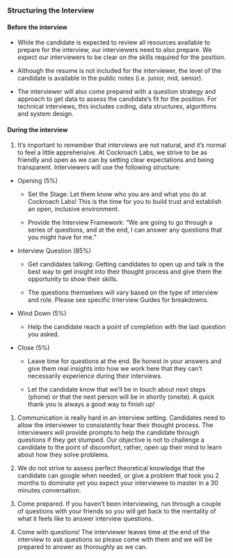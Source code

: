 ### Structuring the Interview

#### Before the interview

* While the candidate is expected to review all resources available to prepare for the interview, our interviewers need to also prepare. We expect our interviewers to be clear on the skills required for the position. 

* Although the resume is not included for the interviewer, the level of the candidate is available in the public notes (i.e. junior, mid, senior).

* The interviewer will also come prepared with a question strategy and approach to get data to assess the candidate’s fit for the position. For technical interviews, this includes coding, data structures, algorithms and system design. 


#### During the interview

1. It’s important to remember that interviews are not natural, and it’s normal to feel a little apprehensive. At Cockroach Labs, we strive to be as friendly and open as we can by setting clear expectations and being transparent. Interviewers will use the following structure: 

* Opening (5%)

    * Set the Stage: Let them know who you are and what you do at Cockroach Labs! This is the time for you to build trust and establish an open, inclusive environment.

    * Provide the Interview Framework: “We are going to go through a series of questions, and at the end, I can answer any questions that you might have for me.”

* Interview Question (85%)

    * Get candidates talking: Getting candidates to open up and talk is the best way to get insight into their thought process and give them the opportunity to show their skills.
   
   * The questions themselves will vary based on the type of interview and role. Please see specific Interview Guides for breakdowns.
 
 * Wind Down (5%)

    * Help the candidate reach a point of completion with the last question you asked.

* Close (5%)

    * Leave time for questions at the end.  Be honest in your answers and give them real insights into how we work here that they can’t necessarily experience during their interviews.

    * Let the candidate know that we’ll be in touch about next steps (phone) or that the next person will be in shortly (onsite).  A quick thank you is always a good way to finish up!

1. Communication is really hard in an interview setting. Candidates need to allow the interviewer to consistently hear their thought process. The interviewers will provide prompts to help the candidate through questions if they get stumped. Our objective is not to challenge a candidate to the point of discomfort, rather, open up their mind to learn about how they solve problems.  

2. We do not strive to assess perfect theoretical knowledge that the candidate can google when needed, or give a problem that took you 2 months to dominate yet you expect your interviewee to master in a 30 minutes conversation.

3. Come prepared. If you haven’t been interviewing, run through a couple of questions with your friends so you will get back to the mentality of what it feels like to answer interview questions. 

4. Come with questions! The interviewer leaves time at the end of the interview to ask questions so please come with them and we will be prepared to answer as thoroughly as we can. 
